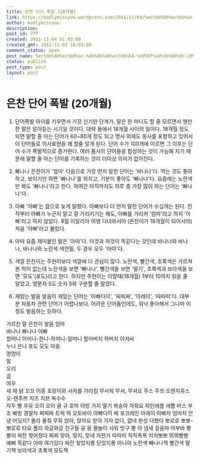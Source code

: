 ```yaml
---
title: 은찬 단어 폭발 (20개월)
link: https://madlymissyou.wordpress.com/2011/11/04/%ec%9d%80%ec%b0%ac-%eb%8b%a8%ec%96%b4-%ed%8f%ad%eb%b0%9c-20%ea%b0%9c%ec%9b%94/
author: madlymissyou
description: 
post_id: 777
created: 2011-11-04 01:03:00
created_gmt: 2011-11-03 16:03:00
comment_status: open
post_name: %ec%9d%80%ec%b0%ac-%eb%8b%a8%ec%96%b4-%ed%8f%ad%eb%b0%9c-20%ea%b0%9c%ec%9b%94
status: publish
post_type: post
layout: post
---
```


# 은찬 단어 폭발 (20개월)

1. 단어폭발 아이를 키우면서 가장 신기한 단계가, 말은 한 마디도 할 줄 모르면서 웬만한 말은 알아듣는 시기일 것이다. 대략 돌에서 18개월 사이의 일이다. 18개월 정도 되면 말할 줄 아는 단어가 60~80개 정도 되고 명사 외에도 동사를 포함하고 있어서 이 단어들로 의사표현을 꽤 할줄 알게 된다. 단어 수가 100개에 이르면 그 이후는 단어 수가 폭발적으로 증가한다. 여러 품사의 단어들을 합성하는 것이 가능해 지기 때문에 말할 줄 아는 단어를 기록하는 것이 더이상 의미가 없어진다.

  2. 빠나나 은찬이가 '엄마' 다음으로 가장 먼저 말한 단어는 '바나나'다. 먹는 것도 좋아하고, 보이기만 하면 '빠나나'를 외치고, 기분이 좋아도 '빠나나'다. 요즘에는 노란색만 봐도 '빠나나'라고 한다. 하여간 아직까지도 하루 중 가장 많이 하는 단어는 '빠나나'다.

  3. 아빠 '아빠'는 참으로 늦게 말했다. 아빠보다 더 먼저 말한 단어가 수십개는 된다. 진작부터 아빠가 누군지 알고 잘 가리키기는 해도, 아빠를 가리켜 '엄마'라고 하지 '아빠'라고 하지 않았다. 8월 이탈리아 여행 다녀와서야 (은찬이가 18개월이 되어서야) 처음 '아빠'라고 불렀다.

  4. 아따 요즘 재미붙인 말은 '아따'다. 이것과 저것이 똑같다는 것인데 바나나와 바나나, 바나나와 노란색 색연필, 두 경우 모두 '아따'다.

  5. 색깔 은찬이는 주헌이보다 색깔에 더 관심이 많다. 노란색, 빨간색, 초록색은 가르쳐 본 적이 없는데 노란색을 보면 '빠나나', 빨간색을 보면 '딸기', 초록색과 보라색을 보면 '모도'(포도)라고 한다. 하지만 주헌이는 이맘때(18개월) 1부터 10까지 읽을 줄 알았고, 영문자 S도 숫자 5와 구분할 줄 알았다.

  6. 재밌는 발음 발음이 재밌는 단어는 '아빠다이', '찌찌짜', '아레이', '따따떠'다. 대부분 자동차 관련 단어가 어렵나보다. 어려운 단어들인데도, 워낙 좋아해서 그나마 이 정도 발음하는 듯하다.

가르친 말 은찬이 발음 엄마  
바나나 빠나나 아빠  
할머니 어머나-한니-하머니-알머니 할아버지 하버지 아저씨  
누나 은나 포도 모도 야옹  
멍멍이  
말  
오리  
곰  
여우  
새 재 닭 꼬꼬 어흥 호랑이와 사자를 가리킴 무서워 무셔, 무셔요 주스 주쯔 오렌지쥬스 오-렌주쯔 치즈 치쯔 옥수수  
자두 빵 우유 오이 오이 귤 규 호박 아방 가지 딸기 복숭아 까줘요 파인애플 애쁠 버스 부조 빠방 경찰차 찌찌짜 트럭 떡 오토바이 아빠다이 배 포크레인 아레이 아빠차 엄마차 안녕 어딨지? 몰라 물줘 무줘 앉아, 앉아요 받아 가자 없다, 없네 완성 다했다 뽀로로 뽀뽀-뽀로로 타요 폴리 와글와글 친구들 공 옹 물놀이 샤워 방구 뿡 아 냄새 걸음마 어부바 뿡뿡이 짜잔 찢어졌다 찌찌 맞아, 맞지, 맞네 자전거 따따떠 칙칙폭폭 치치뽀뽀 뛰뛰빵빵 예뻐 똑같다 아따 여기있다 짜잔 찾았지롱 닫았지롱 아니야 노란색 빠나나잭 빨간색 딸기잭 보라색과 초록색 모도잭